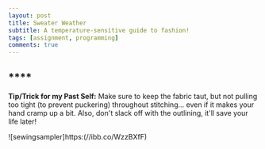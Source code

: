 ```yaml
---
layout: post
title: Sweater Weather
subtitle: A temperature-sensitive guide to fashion!
tags: [assignment, programming]
comments: true
---
```


## ****
**Tip/Trick for my Past Self:** Make sure to keep the fabric taut, but not pulling too tight (to prevent puckering) throughout stitching... even if it makes your hand cramp up a bit. Also, don't slack off with the outlining, it'll save your life later!

![sewingsampler]https:(//ibb.co/WzzBXfF)
